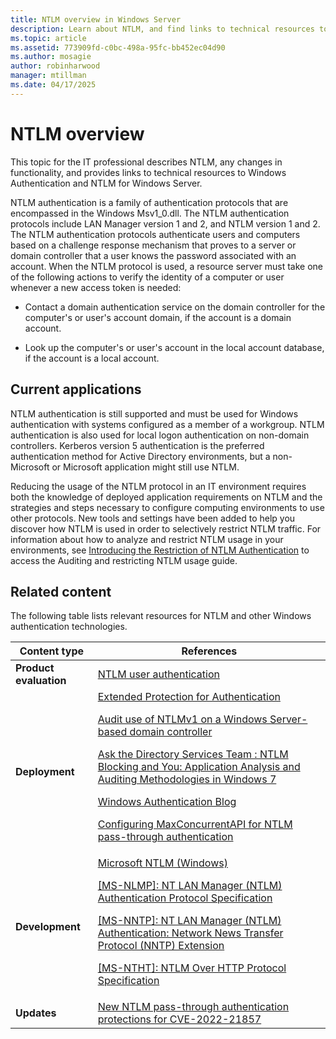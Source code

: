 ```yaml
---
title: NTLM overview in Windows Server
description: Learn about NTLM, and find links to technical resources to Windows Authentication and NTLM for Windows Server.
ms.topic: article
ms.assetid: 773909fd-c0bc-498a-95fc-bb452ec04d90
ms.author: mosagie
author: robinharwood
manager: mtillman
ms.date: 04/17/2025
---
```

# NTLM overview

This topic for the IT professional describes NTLM, any changes in functionality, and provides links to technical resources to Windows Authentication and NTLM for Windows Server.

NTLM authentication is a family of authentication protocols that are encompassed in the Windows Msv1_0.dll. The NTLM authentication protocols include LAN Manager version 1 and 2, and NTLM version 1 and 2. The NTLM authentication protocols authenticate users and computers based on a challenge response mechanism that proves to a server or domain controller that a user knows the password associated with an account. When the NTLM protocol is used, a resource server must take one of the following actions to verify the identity of a computer or user whenever a new access token is needed:

- Contact a domain authentication service on the domain controller for the computer's or user's account domain, if the account is a domain account.

- Look up the computer's or user's account in the local account database, if the account is a local account.

## Current applications

NTLM authentication is still supported and must be used for Windows authentication with systems configured as a member of a workgroup. NTLM authentication is also used for local logon authentication on non-domain controllers. Kerberos version 5 authentication is the preferred authentication method for Active Directory environments, but a non-Microsoft or Microsoft application might still use NTLM.

Reducing the usage of the NTLM protocol in an IT environment requires both the knowledge of deployed application requirements on NTLM and the strategies and steps necessary to configure computing environments to use other protocols. New tools and settings have been added to help you discover how NTLM is used in order to selectively restrict NTLM traffic. For information about how to analyze and restrict NTLM usage in your environments, see [Introducing the Restriction of NTLM Authentication](/previous-versions/windows/it-pro/windows-server-2008-R2-and-2008/dd560653(v=ws.10)) to access the Auditing and restricting NTLM usage guide.

## Related content

The following table lists relevant resources for NTLM and other Windows authentication technologies.

|Content type|References|
|--------|-------|
|**Product evaluation**|[NTLM user authentication](/troubleshoot/windows-server/windows-security/ntlm-user-authentication)|
|**Deployment**|[Extended Protection for Authentication](/dotnet/framework/wcf/feature-details/extended-protection-for-authentication-overview)<p>[Audit use of NTLMv1 on a Windows Server-based domain controller](/troubleshoot/windows-server/windows-security/audit-domain-controller-ntlmv1)<p>[Ask the Directory Services Team : NTLM Blocking and You: Application Analysis and Auditing Methodologies in Windows 7](https://blogs.technet.com/askds/archive/2009/10/08/ntlm-blocking-and-you-application-analysis-and-auditing-methodologies-in-windows-7.aspx)<p>[Windows Authentication Blog](https://blogs.technet.com/authentication/)<p>[Configuring MaxConcurrentAPI for NTLM pass-through authentication](https://support.microsoft.com/help/2688798/how-to-do-performance-tuning-for-ntlm-authentication-by-using-the-maxc)|
|**Development**|[Microsoft NTLM \(Windows\)](/windows/win32/secauthn/microsoft-ntlm)<p>[\[MS\-NLMP\]: NT LAN Manager \(NTLM\) Authentication Protocol Specification](/openspecs/windows_protocols/ms-nlmp/b38c36ed-2804-4868-a9ff-8dd3182128e4)<p>[\[MS\-NNTP\]: NT LAN Manager \(NTLM\) Authentication: Network News Transfer Protocol \(NNTP\) Extension](/openspecs/windows_protocols/ms-nntp/73ae7d96-30fe-4750-807c-bfe7c38b3a0a)<p>[\[MS\-NTHT\]: NTLM Over HTTP Protocol Specification](/openspecs/windows_protocols/ms-ntht/f09cf6e1-529e-403b-a8a5-7368ee096a6a)|
|**Updates**|[New NTLM pass-through authentication protections for CVE-2022-21857](/troubleshoot/windows-server/windows-security/windows-updates-add-new-ntlm-pass-through-authentication-protections)|
